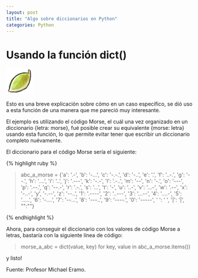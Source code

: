 ```yaml
---
layout: post
title: "Algo sobre diccionarios en Python"
categories: Python
---
```


# Usando la función dict()

![diccionario](/assets/leaf-icon.png)

Esto es una breve explicación sobre cómo en un caso específico, se dió uso a
esta función de una manera que me pareció muy interesante.

El ejemplo es utilizando el código Morse, el cuál una vez organizado en un
diccionario {letra: morse}, fué posible crear su equivalente {morse: letra}
usando esta función, lo que permite evitar tener que escribir un diccionario
completo nuévamente.

El diccionario para el código Morse sería el siguiente:

{% highlight ruby %}
>abc_a_morse = {'a': '.-', 'b': '-...', 'c': '-.-.', 'd': '-..',
               'e': '.', 'f': '..-.', 'g': '--.', 'h': '....',
               'i': '..', 'j': '.---', 'k': '-.-', 'l': '.-..',
               'm': '--', 'n': '-.', 'o': '---', 'p': '.--.',
               'q': '--.-', 'r': '.-.', 's': '...', 't': '-',
               'u': '..-', 'v': '...-', 'w': '.--', 'x': '-..-', 'y',
                '-.--', 'z': '--..', '1': '.----', '2': '..---',
               '3': '...--', '4': '....-', '5': '.....', '6': '-....',
               '7': '--...', '8': '---..', '9': '----.', '0': '-----',
                ' ': ' ', '|': '|', "":""}

{% endhighlight %}

Ahora, para conseguir el diccionario con los valores de código Morse a letras,
bastaría con la siguiente línea de código:

> morse_a_abc = dict(value, key) for key, value in abc_a_morse.items())

y listo!

Fuente: Profesor Michael Eramo.
